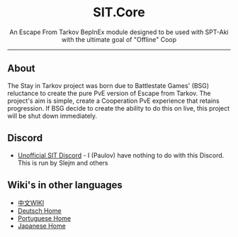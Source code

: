 ﻿
<div align=center style="text-align: center">
<h1 style="text-align: center"> SIT.Core </h1>
An Escape From Tarkov BepInEx module designed to be used with SPT-Aki with the ultimate goal of "Offline" Coop 
</div>

---

## About

The Stay in Tarkov project was born due to Battlestate Games' (BSG) reluctance to create the pure PvE version of Escape from Tarkov. 
The project's aim is simple, create a Cooperation PvE experience that retains progression. If BSG decide to create the ability to do this on live, this project will be shut down immediately.

## Discord
- [Unofficial SIT Discord](https://discord.gg/VengzHxNmZ) - I (Paulov) have nothing to do with this Discord. This is run by Slejm and others

## Wiki's in other languages
- [中文WIKI](https://github.com/paulov-t/SIT.Core/wiki/介绍(Intro)-Home)
- [Deutsch Home](https://github.com/paulov-t/SIT.Core/wiki/Home-Deutsch)
- [Portuguese Home](https://github.com/paulov-t/SIT.Core/wiki/Home-Portuguese)
- [Japanese Home](https://github.com/paulov-t/SIT.Core/wiki/Home-Japanese)
